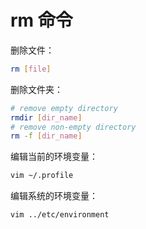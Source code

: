 # rm 命令

删除文件：

```bash
rm [file]
```

删除文件夹：

```bash
# remove empty directory
rmdir [dir_name]
# remove non-empty directory
rm -f [dir_name]
```

编辑当前的环境变量：

```bash
vim ~/.profile
```

编辑系统的环境变量：

```bash
vim ../etc/environment
```
